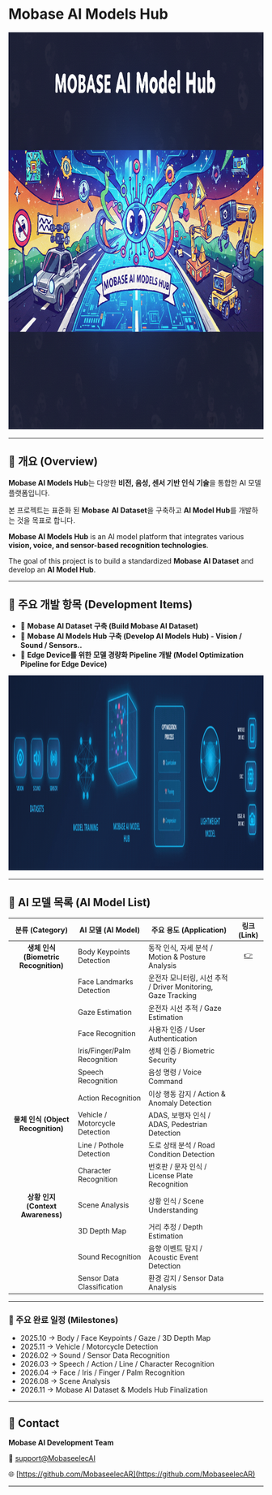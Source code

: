 <!-- <img src="logo_mobase_white_small_750x146.bmp" alt="bmp 이미지 설명" width="750" height="146"> 

<br>
<br>

<!-- # Mobase AI Models Hub -->

# Mobase AI Models Hub

<img src="mobase_ai_hub_main.png" alt="SVG 이미지 설명" width="1024" height="782">

---

## 📘 개요 (Overview)

**Mobase AI Models Hub**는 다양한 **비전, 음성, 센서 기반 인식 기술**을 통합한 AI 모델 플랫폼입니다.

본 프로젝트는 표준화 된 **Mobase** **AI Dataset**을 구축하고 **AI Model Hub**를 개발하는 것을 목표로 합니다.

**Mobase AI Models Hub** is an AI model platform that integrates various **vision, voice, and sensor-based recognition technologies**.

The goal of this project is to build a standardized **Mobase** **AI Dataset** and develop an **AI Model Hub**.

---

## 🎯 주요 개발 항목 (Development Items)

- 💾 **Mobase AI Dataset 구축 (Build Mobase AI Dataset)**
- 🧠 **Mobase AI Models Hub 구축 (Develop AI Models Hub) - Vision / Sound / Sensors..**
- 🔄 **Edge Device를 위한** **모델 경량화 Pipeline 개발 (Model Optimization Pipeline for Edge Device)**

<img src="mobaseai.gif" alt="gif 이미지 설명" width="1676" height="384">

---

## 🤖 AI 모델 목록 (AI Model List)

| 분류 (Category) | AI 모델 (AI Model) | 주요 용도 (Application) | 링크 (Link) |
|:---:| --- | --- |:---:|
| **생체 인식 (Biometric Recognition)** | Body Keypoints Detection | 동작 인식, 자세 분석 / Motion & Posture Analysis |[ 👉](https://github.com/mobaseelecAI/Mobase_AI_Hub/blob/main/Pose%20Estimation/README.md)|
|  | Face Landmarks Detection | 운전자 모니터링, 시선 추적 / Driver Monitoring, Gaze Tracking |                    |
|  | Gaze Estimation | 운전자 시선 추적 / Gaze Estimation |                    |
|  | Face Recognition | 사용자 인증 / User Authentication |                    |
|  | Iris/Finger/Palm Recognition | 생체 인증 / Biometric Security |                    |
|  | Speech Recognition | 음성 명령 / Voice Command |                    |
|  | Action Recognition | 이상 행동 감지 / Action & Anomaly Detection |                    |
| **물체 인식 (Object Recognition)** | Vehicle / Motorcycle Detection | ADAS, 보행자 인식 / ADAS, Pedestrian Detection |                    |
|  | Line / Pothole Detection | 도로 상태 분석 / Road Condition Detection |                    |
|  | Character Recognition | 번호판 / 문자 인식 / License Plate Recognition |                    |
| **상황 인지 (Context Awareness)** | Scene Analysis | 상황 인식 / Scene Understanding |                    |
|  | 3D Depth Map | 거리 추정 / Depth Estimation |                    |
|  | Sound Recognition | 음향 이벤트 탐지 / Acoustic Event Detection |                    |
|  | Sensor Data Classification | 환경 감지 / Sensor Data Analysis |                    |

---

### 📅 주요 완료 일정 (Milestones)

- 2025.10 → Body / Face Keypoints / Gaze / 3D Depth Map
- 2025.11 → Vehicle / Motorcycle Detection
- 2026.02 → Sound / Sensor Data Recognition
- 2026.03 → Speech / Action / Line / Character Recognition
- 2026.04 → Face / Iris / Finger / Palm Recognition
- 2026.08 → Scene Analysis
- 2026.11 → Mobase AI Dataset & Models Hub Finalization

---

## 📎 Contact

**Mobase AI Development Team**

📧 [support@MobaseelecAI](mailto:mobaseelec.mobaseai00@gmail.com)

🌐 [https://github.com/MobaseelecAR](https://github.com/MobaseelecAR)

---

